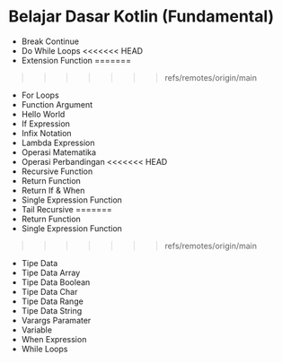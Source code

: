 # Belajar Dasar Kotlin (Fundamental)
* Break Continue
* Do While Loops
<<<<<<< HEAD
* Extension Function
=======
>>>>>>> refs/remotes/origin/main
* For Loops
* Function Argument
* Hello World
* If Expression
* Infix Notation
* Lambda Expression
* Operasi Matematika
* Operasi Perbandingan
<<<<<<< HEAD
* Recursive Function
* Return Function
* Return If & When
* Single Expression Function
* Tail Recursive
=======
* Return Function
* Single Expression Function
>>>>>>> refs/remotes/origin/main
* Tipe Data
* Tipe Data Array
* Tipe Data Boolean
* Tipe Data Char
* Tipe Data Range
* Tipe Data String
* Varargs Paramater
* Variable
* When Expression
* While Loops

